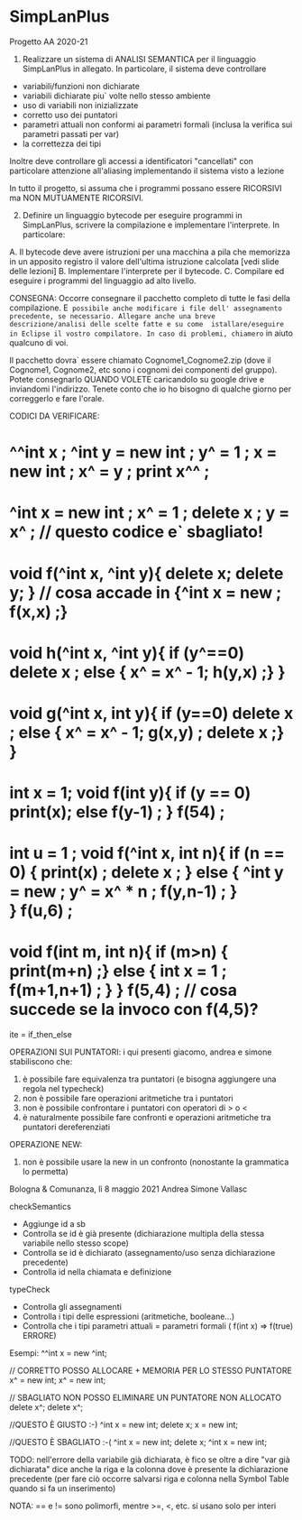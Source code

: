 # SimpLanPlus

Progetto AA 2020-21

1) Realizzare un sistema di ANALISI SEMANTICA per il linguaggio SimpLanPlus in allegato.
In  particolare, il sistema deve controllare

* variabili/funzioni non dichiarate
* variabili dichiarate piu` volte nello stesso ambiente 
* uso di variabili non inizializzate
* corretto uso dei puntatori
* parametri attuali non conformi ai parametri formali (inclusa la verifica sui 
  parametri passati per var)
* la correttezza dei tipi 

Inoltre deve controllare gli accessi a identificatori "cancellati" con particolare
attenzione all'aliasing implementando il sistema visto a lezione

In tutto il progetto, si assuma che i programmi possano essere RICORSIVI ma NON MUTUAMENTE RICORSIVI.

2) Definire un linguaggio bytecode per eseguire programmi in SimpLanPlus, scrivere 
la compilazione e implementare l'interprete. In particolare:

A. Il bytecode deve avere istruzioni per una macchina a pila che memorizza in un 
   apposito registro il valore dell'ultima istruzione calcolata [vedi slide delle lezioni]
B. Implementare l'interprete per il bytecode.
C. Compilare ed eseguire i programmi del linguaggio ad alto livello.

CONSEGNA: Occorre consegnare il pacchetto completo di tutte le fasi della compilazione.
E` possibile anche modificare i file dell' assegnamento precedente, se necessario.
Allegare anche una breve descrizione/analisi delle scelte fatte e su come 
istallare/eseguire in Eclipse il vostro compilatore. In caso di problemi, chiamero`
in aiuto qualcuno di voi.

Il pacchetto dovra` essere chiamato Cognome1_Cognome2.zip (dove il Cognome1, Cognome2,
etc sono i cognomi dei componenti del gruppo). Potete consegnarlo QUANDO VOLETE caricandolo 
su google drive e inviandomi l'indirizzo. Tenete
conto che io ho bisogno di qualche giorno per correggerlo e fare l'orale.



CODICI DA VERIFICARE:

^^int x ; ^int y = new int ; y^ = 1 ; x = new int ; x^ = y ; print x^^ ;
=====
 ^int x = new int ; x^ = 1 ; delete x ; y = x^ ;   // questo codice e` sbagliato!
=====
void f(^int x, ^int y){ delete x; delete y; } 
    //  cosa accade in {^int x = new ; f(x,x) ;} 
=====
void h(^int x, ^int y){ if (y^==0) delete x ; else { x^ = x^ - 1; h(y,x) ;} }
=====
void g(^int x, int y){ if (y==0) delete x ; else { x^ = x^ - 1; g(x,y) ; delete x ;} }
=====
int x = 1;
void f(int y){ if (y == 0) print(x); else  f(y-1) ; }
f(54) ;
=====
int u = 1 ;
void f(^int x, int n){ 
	if (n == 0) { print(x) ; delete x ; }
	else { ^int y = new ; y^ = x^ * n ; f(y,n-1) ; }	
}
f(u,6) ;
=====
void f(int m, int n){
	if (m>n) { print(m+n) ;}
	else { int x = 1 ; f(m+1,n+1) ; }
}
f(5,4) ;
// cosa succede se la invoco con f(4,5)?
=====





ite = if_then_else

OPERAZIONI SUI PUNTATORI:
i qui presenti giacomo, andrea e simone stabiliscono che:
1. è possibile fare equivalenza tra puntatori (e bisogna aggiungere una regola nel typecheck)
2. non è possibile fare operazioni aritmetiche tra i puntatori
3. non è possibile confrontare i puntatori con operatori di > o <
4. è naturalmente possibile fare confronti e operazioni aritmetiche tra puntatori dereferenziati

OPERAZIONE NEW:
1. non è possibile usare la new in un confronto (nonostante la grammatica lo permetta)

Bologna & Comunanza, lì 8 maggio 2021
                                                                                                                        Andrea
                                                                                                                        Simone
                                                                                                                        Vallasc


                                                                                                        
checkSemantics
- Aggiunge id a sb
- Controlla se id è già presente (dichiarazione multipla della stessa variabile nello stesso scope)
- Controlla se id è dichiarato (assegnamento/uso senza dichiarazione precedente)
- Controlla id nella chiamata e definizione

typeCheck
- Controlla gli assegnamenti
- Controlla i tipi delle espressioni (aritmetiche, booleane...)
- Controlla che i tipi parametri attuali = parametri formali (  f(int x) => f(true) ERRORE)

Esempi:
^^int x = new ^int;

// CORRETTO POSSO ALLOCARE + MEMORIA PER LO STESSO PUNTATORE
x^ = new int;
x^ = new int;

// SBAGLIATO NON POSSO ELIMINARE UN PUNTATORE NON ALLOCATO
delete x^;
delete x^;

//QUESTO È GIUSTO :-)
^int x = new int;
delete x;
x = new int;

//QUESTO È SBAGLIATO :-(
^int x = new int;
delete x;
^int x = new int;

TODO:
nell'errore della variabile già dichiarata, è fico se oltre a dire "var già dichiarata"
dice anche la riga e la colonna dove è presente la dichiarazione precedente
(per fare ciò occorre salvarsi riga e colonna nella Symbol Table quando si fa un inserimento)

NOTA: == e != sono polimorfi, mentre >=, <, etc. si usano solo per interi

